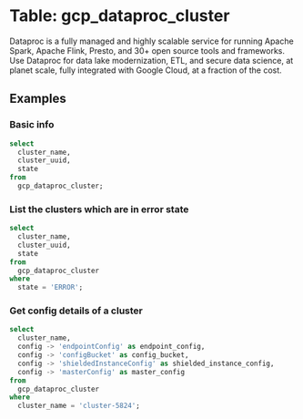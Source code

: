 # Table: gcp_dataproc_cluster

Dataproc is a fully managed and highly scalable service for running Apache Spark, Apache Flink, Presto, and 30+ open source tools and frameworks. Use Dataproc for data lake modernization, ETL, and secure data science, at planet scale, fully integrated with Google Cloud, at a fraction of the cost.

## Examples

### Basic info

```sql
select
  cluster_name,
  cluster_uuid,
  state
from
  gcp_dataproc_cluster;
```

### List the clusters which are in error state

```sql
select
  cluster_name,
  cluster_uuid,
  state
from
  gcp_dataproc_cluster
where
  state = 'ERROR';
```

### Get config details of a cluster

```sql
select
  cluster_name,
  config -> 'endpointConfig' as endpoint_config,
  config -> 'configBucket' as config_bucket,
  config -> 'shieldedInstanceConfig' as shielded_instance_config,
  config -> 'masterConfig' as master_config
from
  gcp_dataproc_cluster
where
  cluster_name = 'cluster-5824';
```
